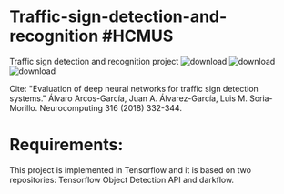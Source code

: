 # Traffic-sign-detection-and-recognition #HCMUS
Traffic sign detection and recognition project
![download](https://user-images.githubusercontent.com/63902542/162100700-9f72b209-2dea-4a05-9e75-2f063f0790f9.png)
![download](https://user-images.githubusercontent.com/63902542/162100706-4af85993-b149-4698-bbff-2d66f5bd4640.png)
![download](https://user-images.githubusercontent.com/63902542/162100711-9cdd2736-a659-4930-be6f-9374fe83f8e0.png)

Cite:
"Evaluation of deep neural networks for traffic sign detection systems."
Álvaro Arcos-García, Juan A. Álvarez-García, Luis M. Soria-Morillo. Neurocomputing 316 (2018) 332-344.

# Requirements: 
This project is implemented in Tensorflow and it is based on two repositories: Tensorflow Object Detection API and darkflow.
